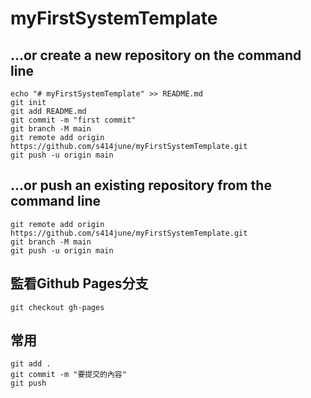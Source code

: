 # myFirstSystemTemplate
## …or create a new repository on the command line

```
echo "# myFirstSystemTemplate" >> README.md
git init
git add README.md
git commit -m "first commit"
git branch -M main
git remote add origin https://github.com/s414june/myFirstSystemTemplate.git
git push -u origin main
```

## …or push an existing repository from the command line

```
git remote add origin https://github.com/s414june/myFirstSystemTemplate.git
git branch -M main
git push -u origin main
```

## 監看Github Pages分支
```
git checkout gh-pages
```

## 常用
```
git add .
git commit -m "要提交的內容"
git push
```
